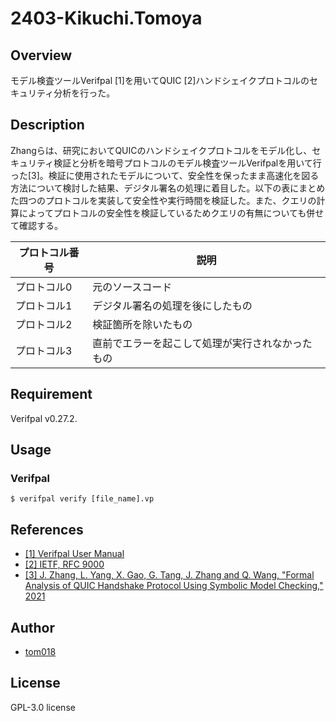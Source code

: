 # 2403-Kikuchi.Tomoya

## Overview
モデル検査ツールVerifpal [1]を用いてQUIC [2]ハンドシェイクプロトコルのセキュリティ分析を行った。

## Description
Zhangらは、研究においてQUICのハンドシェイクプロトコルをモデル化し、セキュリティ検証と分析を暗号プロトコルのモデル検査ツールVerifpalを用いて行った[3]。検証に使用されたモデルについて、安全性を保ったまま高速化を図る方法について検討した結果、デジタル署名の処理に着目した。以下の表にまとめた四つのプロトコルを実装して安全性や実行時間を検証した。また、クエリの計算によってプロトコルの安全性を検証しているためクエリの有無についても併せて確認する。

| プロトコル番号 | 説明                               |
| -------------- | ---------------------------------- |
| プロトコル0    | 元のソースコード                   |
| プロトコル1    | デジタル署名の処理を後にしたもの   |
| プロトコル2    | 検証箇所を除いたもの               |
| プロトコル3    | 直前でエラーを起こして処理が実行されなかったもの |


## Requirement
Verifpal v0.27.2.


## Usage

### Verifpal

```
$ verifpal verify [file_name].vp
```


## References

- [[1] Verifpal User Manual](https://verifpal.com/res/pdf/manual.pdf)
- [[2] IETF, RFC 9000](https://datatracker.ietf.org/doc/html/rfc9000)
- [[3] J. Zhang, L. Yang, X. Gao, G. Tang, J. Zhang and Q. Wang, "Formal Analysis of QUIC Handshake Protocol Using Symbolic Model Checking," 2021](https://ieeexplore.ieee.org/document/9328313)

## Author
- [tom018](https://github.com/tom018)

## License
GPL-3.0 license
